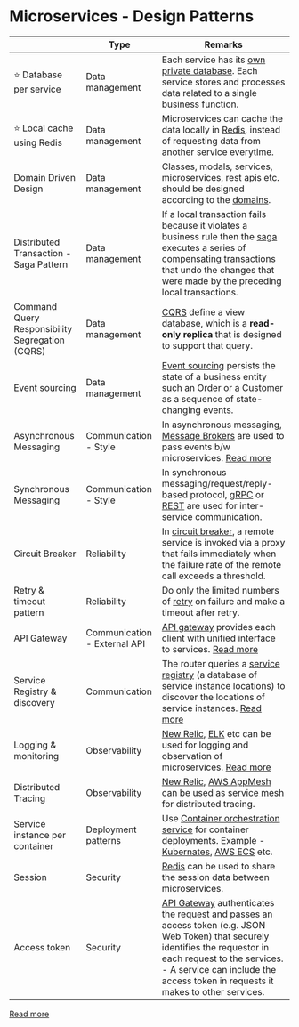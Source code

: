 # Microservices - Design Patterns

|                                                 | Type                         | Remarks                                                                                                                                                                                                                                                                                   |
|-------------------------------------------------|------------------------------|-------------------------------------------------------------------------------------------------------------------------------------------------------------------------------------------------------------------------------------------------------------------------------------------|
| :star: Database per service                     | Data management              | Each service has its [own private database](https://microservices.io/patterns/data/database-per-service.html). Each service stores and processes data related to a single business function.                                                                                              |
| :star: Local cache using Redis                  | Data management              | Microservices can cache the data locally in [Redis](../../3_DatabaseServices/8_InMemory-Databases/Redis), instead of requesting data from another service everytime.                                                                                                                         |
| Domain Driven Design                            | Data management              | Classes, modals, services, microservices, rest apis etc. should be designed according to the [domains](../../ArchitecturePatterns/DomainDrivenArchitecture.md).                                                                                                                              |
| Distributed Transaction - Saga Pattern          | Data management              | If a local transaction fails because it violates a business rule then the [saga](Saga.md) executes a series of compensating transactions that undo the changes that were made by the preceding local transactions.                         |
| Command Query Responsibility Segregation (CQRS) | Data management              | [CQRS](CQRS.md) define a view database, which is a **read-only replica** that is designed to support that query.                                                                                                                           |
| Event sourcing                                  | Data management              | [Event sourcing](EventSourcing.md) persists the state of a business entity such an Order or a Customer as a sequence of state-changing events.                                                                                             |
| Asynchronous Messaging                          | Communication - Style        | In asynchronous messaging, [Message Brokers](../../4_MessageBrokersEDA) are used to pass events b/w microservices. [Read more](https://microservices.io/patterns/communication-style/messaging.html)                                                                                         |
| Synchronous Messaging                           | Communication - Style        | In synchronous messaging/request/reply-based protocol, [gRPC](../../8_APIProtocols/gRPC.md) or [REST](../../8_APIProtocols/REST.md) are used for inter-service communication.                                                                                                                   |
| Circuit Breaker                                 | Reliability                  | In [circuit breaker](../../ArchitecturePatterns/CircuitBreaker.md), a remote service is invoked via a proxy that fails immediately when the failure rate of the remote call exceeds a threshold.                                                                                             |
| Retry & timeout pattern                         | Reliability                  | Do only the limited numbers of [retry](../../ArchitecturePatterns/RetryPattern.md) on failure and make a timeout after retry.                                                                                                                                                                |
| API Gateway                                     | Communication - External API | [API gateway](../1_APIGateway/Readme.md) provides each client with unified interface to services. [Read more](https://microservices.io/patterns/apigateway.html)                                                                                                                             |
| Service Registry & discovery                    | Communication                | The router queries a [service registry](../2_ServiceRegistry&Discovery/Readme.md) (a database of service instance locations) to discover the locations of service instances. [Read more](https://microservices.io/patterns/server-side-discovery.html)                                       |
| Logging & monitoring                            | Observability                | [New Relic](../../12_ObservabilityLogsServices/NewRelic/Readme.md), [ELK](../../12_ObservabilityLogsServices/ELK.md) etc can be used for logging and observation of microservices. [Read more](https://microservices.io/patterns/observability/application-logging.html)                        |
| Distributed Tracing                             | Observability                | [New Relic](../../12_ObservabilityLogsServices/NewRelic/Readme.md), [AWS AppMesh](../../2_AWSServices/1_NetworkingAndContentDelivery/2_ApplicationNetworking/AWSAppMesh.md) can be used as [service mesh](../3_ServiceMesh.md) for distributed tracing.                                            |
| Service instance per container                  | Deployment patterns          | Use [Container orchestration service](../../9_Container&OrchestrationServices/Readme.md) for container deployments. Example - [Kubernates](../../9_Container&OrchestrationServices/Kubernates/Readme.md), [AWS ECS](../../2_AWSServices/4_ContainerOrchestrationServices/AmazonECS/Readme.md) etc. |
| Session                                         | Security                     | [Redis](../../3_DatabaseServices/8_InMemory-Databases/Redis) can be used to share the session data between microservices.                                                                                                                                                                    |
| Access token                                    | Security                     | [API Gateway](../1_APIGateway/Readme.md) authenticates the request and passes an access token (e.g. JSON Web Token) that securely identifies the requestor in each request to the services. <br/>- A service can include the access token in requests it makes to other services.            |

[Read more](https://microservices.io/patterns/)